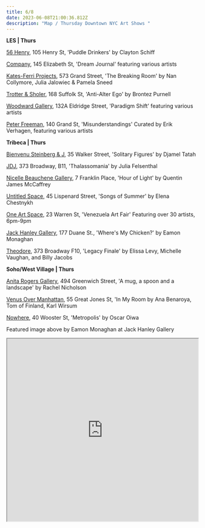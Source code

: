 ```yaml
---
title: 6/8
date: 2023-06-08T21:00:36.812Z
description: "Map / Thursday Downtown NYC Art Shows "
---
```

**L﻿ES | Thurs**

[56 Henry](https://56henry.nyc/exhibitions/puddle-drinkers), 105 Henry St, 'Puddle Drinkers' by Clayton Schiff

[Company](https://companygallery.us/), 145 Elizabeth St, 'Dream Journal' featuring various artists

[Kates-Ferri Projects](https://www.katesferriprojects.com/work/028-the-breaking-room-nan-collymore-julia-jalowiec-pamela-sneed), 573 Grand Street, 'The Breaking Room' by Nan Collymore, Julia Jalowiec & Pamela Sneed

[Trotter & Sholer](https://trotterandsholer.com/exhibition/anti-alter-ego/), 168 Suffolk St, 'Anti-Alter Ego' by Brontez Purnell

[Woodward Gallery](https://woodwardgallery.net/paradigm-shift/), 132A Eldridge Street, 'Paradigm Shift' featuring various artists

[Peter Freeman](https://www.peterfreemaninc.com/exhibitions/misunderstandings), 140 Grand St, 'Misunderstandings' Curated by Erik Verhagen, featuring various artists

**Tribeca | Thurs**

[Bienvenu Steinberg & J](http://www.bienvenusteinbergandpartner.com/exhibitions/djamel-tatah), 35 Walker Street, 'Solitary Figures' by Djamel Tatah

[JDJ](https://jdj.world/projects/julia-felsenthal/), 373 Broadway, B11, 'Thalassomania' by Julia Felsenthal

[Nicelle Beauchene Gallery](https://nicellebeauchene.com/exhibitions/quentin-james-mccaffrey/), 7 Franklin Place, 'Hour of Light' by Quentin James McCaffrey

[Untitled Space](https://untitled-space.com/elena-chestnykh-songs-of-summer-solo-exhibition/), 45 Lispenard Street, 'Songs of Summer' by Elena Chestnykh

[One Art Space](https://oneartspace.com/venezuela-art-fair-iii-edition-nyc-2023-thursday-june-8th-saturday-june-11th/), 23 Warren St, 'Venezuela Art Fair' Featuring over 30 artists, 6pm-9pm

[Jack Hanley Gallery](https://www.jackhanley.com/exhibitions/eamon-monaghan), 177 Duane St., 'Where's My Chicken?' by Eamon Monaghan

[Theodore](https://www.theodoreart.com/future), 373 Broadway F10, 'Legacy Finale' by Elissa Levy, Michelle Vaughan, and Billy Jacobs

**S﻿oho/West Village | Thurs**

[Anita Rogers Gallery](https://www.anitarogersgallery.com/exhibitions/rachel-nicholson), 494 Greenwich Street, 'A mug, a spoon and a landscape' by Rachel Nicholson

[Venus Over Manhattan](https://www.venusovermanhattan.com/exhibitions/in-my-room-ana-benaroya-tom-of-finland-karl-wirsum), 55 Great Jones St, 'In My Room by Ana Benaroya, Tom of Finland, Karl Wirsum

[Nowhere](https://www.nowhere-nyc.com/exhibitions/metropolis), 40 Wooster St, 'Metropolis' by Oscar Oiwa

F﻿eatured image above by Eamon Monaghan at Jack Hanley Gallery

<iframe src="https://www.google.com/maps/d/u/3/embed?mid=14MsrYSrBPLQMlt35W0OEdhHOSDCJBK0&ehbc=2E312F" width="100%" height="480"></iframe>